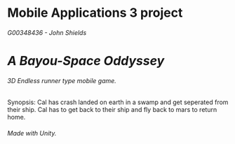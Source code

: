 # Mobile Applications 3 project 
###### G00348436 - John Shields
# *A Bayou-Space Oddyssey*
###### 3D Endless runner type mobile game.
Synopsis: Cal has crash landed on earth in a swamp and get seperated from their ship. 
Cal has to get back to their ship and fly back to mars to return home. 
###### Made with Unity.
 
